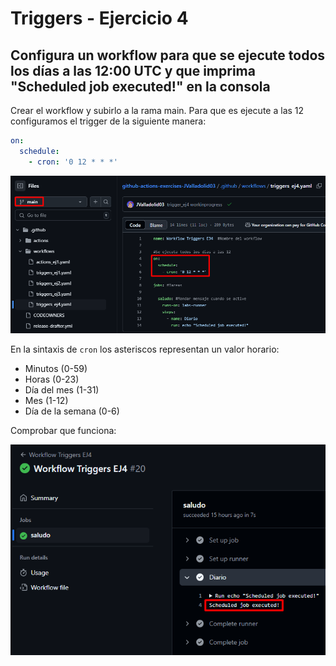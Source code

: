 # Triggers - Ejercicio 4

## Configura un workflow para que se ejecute todos los días a las 12:00 UTC y que imprima "Scheduled job executed!" en la consola

Crear el workflow y subirlo a la rama main. Para que es ejecute a las 12 configuramos el trigger de la siguiente manera:

```yaml
on:
  schedule:
    - cron: '0 12 * * *'
```

![](../../datos/trigger_ej4_foto1.png)

En la sintaxis de `cron` los asteriscos representan un valor horario:

- Minutos (0-59)
- Horas (0-23)
- Día del mes (1-31)
- Mes (1-12)
- Día de la semana (0-6)

Comprobar que funciona:

![](../../datos/trigger_ej4_foto2.png)